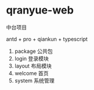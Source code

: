 # qranyue-web

中台项目

antd + pro + qiankun + typescript

1. package 公共包
2. login 登录模块
3. layout 布局模块
4. welcome 首页
5. system 系统管理
